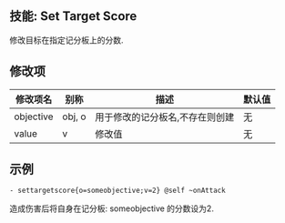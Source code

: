 技能: Set Target Score
--------------------------

修改目标在指定记分板上的分数.

修改项
----------

| 修改项名 | 别称    | 描述                                                                                                    | 默认值 |
|-----------|------------|----------------------------------------------------------------------------------------------------------------|---------------|
| objective | obj, o  | 用于修改的记分板名,不存在则创建 | 无 |
| value     | v       | 修改值 | 无 |             
                                                                            
示例
----

    - settargetscore{o=someobjective;v=2} @self ~onAttack

造成伤害后将自身在记分板: someobjective 的分数设为2.